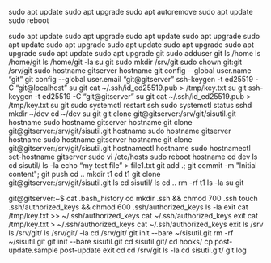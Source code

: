 
sudo apt update
sudo apt upgrade 
sudo apt autoremove
sudo apt update
sudo reboot 

sudo apt update
sudo apt upgrade
sudo apt update
sudo apt upgrade 
sudo apt update
sudo apt upgrade 
sudo apt update
sudo apt upgrade 
sudo apt upgrade
sudo apt update
sudo apt upgrade
git
sudo adduser git
ls /home
ls /home/git
ls /home/git -la
su git
sudo mkdir /srv/git
sudo chown git:git /srv/git
sudo hostname gitserver
hostname
git config --global user.name “git”
git config --global user.email “git@gitserver”
ssh-keygen -t ed25519 -C “git@localhost”
su git
cat ~/.ssh/id_ed25519.pub > /tmp/key.txt
su git
ssh-keygen -t ed25519 -C “git@gitserver”
su git
cat ~/.ssh/id_ed25519.pub > /tmp/key.txt
su git
sudo systemctl restart ssh
sudo systemctl status sshd
mkdir ~/dev
cd ~/dev
su git
git clone git@gitserver:/srv/git/sisutil.git 
hostname
sudo hostname gitserver
hostname
git clone git@gitserver:/srv/git/sisutil.git 
hostname
sudo hostname gitserver
hostname
sudo hostname gitserver
hostname
git clone git@gitserver:/srv/git/sisutil.git 
hostnamectl
hostname
sudo hostnamectl set-hostname gitserver
sudo vi /etc/hosts
sudo reboot
hostname
cd dev
ls
cd sisutil/
ls -la
echo “my test file” > file1.txt
git add .; git commit -m "Initial content"; git push
cd ..
mkdir t1
cd t1
git clone git@gitserver:/srv/git/sisutil.git 
ls
cd sisutil/
ls
cd ..
rm -rf t1
ls -la
su git


git@gitserver:~$ cat .bash_history 
cd
mkdir .ssh && chmod 700 .ssh
touch .ssh/authorized_keys && chmod 600 .ssh/authorized_keys
ls -la
exit
cat /tmp/key.txt >> ~/.ssh/authorized_keys
cat ~/.ssh/authorized_keys
exit
cat /tmp/key.txt > ~/.ssh/authorized_keys
cat ~/.ssh/authorized_keys
exit
ls /srv
ls /srv/git/
ls /srv/git/ -la
cd /srv/git/
git init --bare ~/sisutil.git
rm -rf ~/sisutil.git
git init --bare sisutil.git
cd sisutil.git/
cd hooks/
cp post-update.sample post-update
exit
cd
cd /srv/git
ls -la
cd sisutil.git/
git log


